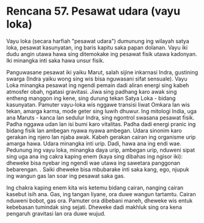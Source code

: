 # Rencana 57. Pesawat udara (vayu loka)

Vayu loka (secara harfiah "pesawat udara") dumunung ing wilayah satya loka, pesawat kasunyatan, ing baris kapitu saka papan dolanan. Vayu iki dudu angin utawa hawa sing ditemokake ing pesawat fisik utawa kadonyan. Iki minangka inti saka hawa unsur fisik.

Panguwasane pesawat iki yaiku Marut, salah sijine inkarnasi Indra, gustining swarga (Indra yaiku wong sing wis bisa nguwasani sifat sensuale). Vayu Loka minangka pesawat ing ngendi pemain dadi aliran energi sing kabeh atmosfer obah, ngatasi gravitasi. Jiwa sing padhang karo awak sing entheng manggon ing kene, sing durung tekan Satya Loka - bidang kasunyatan. Pamuter vayu-loka wis nggawe transisi liwat Omkara lan wis tekan, amarga karma, mode geter sing luwih dhuwur. Ing mitologi India, uga ana Maruts - kanca lan sedulur Indra, sing ngontrol swasana pesawat fisik. Padha nggawa udan lan isi bumi karo vitalitas. Padha dadi energi pranic ing bidang fisik lan ambegan nyawa nyawa ambegan. Udara sinonim karo gerakan ing njero lan njaba awak. Kabeh gerakan cairan ing organisme urip amarga hawa. Udara minangka inti urip. Dadi, hawa ana ing endi wae. Pedunung ing vayu loka, minangka daya urip, ambegan urip, nduweni sipat sing uga ana ing cakra kaping enem (kaya sing dibahas ing ngisor iki): dheweke bisa nyebar ing ngendi wae utawa ing sawetara panggonan bebarengan. . Saiki dheweke bisa mbubarake inti saka kang, ego, njupuk ing wangun gas lan soar ing pesawat saka gas.

Ing chakra kaping enem kita wis ketemu bidang cairan, nanging cairan kasebut isih ana. Gas, ing tangan liyane, ora duwe wangun tartamtu. Cairan nduweni bobot, gas ora. Pamuter ora dibebani maneh, dheweke wis entuk kebebasan tumindak sing sejati. Dheweke dadi makhluk sing ora kena pengaruh gravitasi lan ora duwe wujud.
